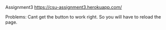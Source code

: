 Assignment3
https://csu-assignment3.herokuapp.com/

Problems: Cant get the button to work right. So you will have to reload the page.